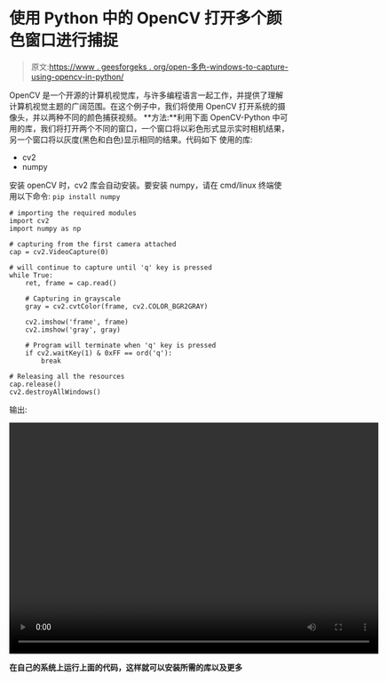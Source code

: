 # 使用 Python 中的 OpenCV 打开多个颜色窗口进行捕捉

> 原文:[https://www . geesforgeks . org/open-多色-windows-to-capture-using-opencv-in-python/](https://www.geeksforgeeks.org/opening-multiple-color-windows-to-capture-using-opencv-in-python/)

OpenCV 是一个开源的计算机视觉库，与许多编程语言一起工作，并提供了理解计算机视觉主题的广阔范围。在这个例子中，我们将使用 OpenCV 打开系统的摄像头，并以两种不同的颜色捕获视频。
**方法:**利用下面 OpenCV-Python 中可用的库，我们将打开两个不同的窗口，一个窗口将以彩色形式显示实时相机结果，另一个窗口将以灰度(黑色和白色)显示相同的结果。代码如下
使用的库:

*   cv2
*   numpy

安装 openCV 时，cv2 库会自动安装。要安装 numpy，请在 cmd/linux 终端使用以下命令:
`pip install numpy`

```
# importing the required modules
import cv2
import numpy as np

# capturing from the first camera attached
cap = cv2.VideoCapture(0)

# will continue to capture until 'q' key is pressed
while True:
    ret, frame = cap.read()

    # Capturing in grayscale
    gray = cv2.cvtColor(frame, cv2.COLOR_BGR2GRAY)

    cv2.imshow('frame', frame)
    cv2.imshow('gray', gray)

    # Program will terminate when 'q' key is pressed
    if cv2.waitKey(1) & 0xFF == ord('q'):
        break

# Releasing all the resources
cap.release()
cv2.destroyAllWindows()
```

输出:

<video class="wp-video-shortcode" id="video-224659-1" width="665" height="416" preload="metadata" controls=""><source type="video/webm" src="https://media.geeksforgeeks.org/wp-content/uploads/Screencast_Sunday-11-March-2018_090739-IST.webm.webm?_=1">[https://media.geeksforgeeks.org/wp-content/uploads/Screencast_Sunday-11-March-2018_090739-IST.webm.webm](https://media.geeksforgeeks.org/wp-content/uploads/Screencast_Sunday-11-March-2018_090739-IST.webm.webm)</video>

**在自己的系统上运行上面的代码，这样就可以安装所需的库以及更多**